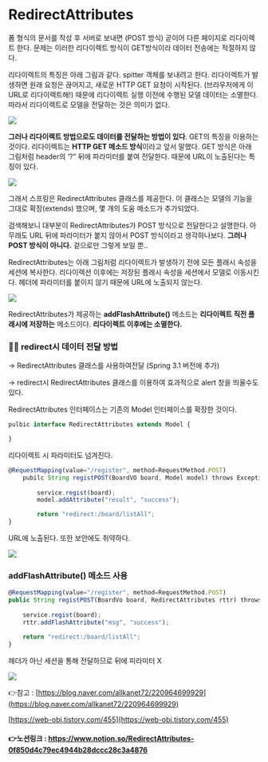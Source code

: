 # RedirectAttributes

폼 형식의 문서를 작성 후 서버로 보내면 (POST 방식) 곧이어 다른 페이지로 리다이렉트 한다. 문제는 이러한 리다이렉트 방식이 GET방식이라 데이터 전송에는 적절하지 않다.

리다이렉트의 특징은 아래 그림과 같다. spitter 객체를 보내려고 한다. 리다이렉트가 발생하면 원래 요청은 끊어지고, 새로운 HTTP GET 요청이 시작된다. (브라우저에게 이 URL로 리다이렉트해!) 때문에 리다이렉트 실행 이전에 수행된 모델 데이터는 소멸한다. 따라서 리다이렉트로 모델을 전달하는 것은 의미가 없다.

<img src="https://s3.us-west-2.amazonaws.com/secure.notion-static.com/915597cf-69eb-442f-9499-e4da050bd5ec/Untitled.png?X-Amz-Algorithm=AWS4-HMAC-SHA256&X-Amz-Content-Sha256=UNSIGNED-PAYLOAD&X-Amz-Credential=AKIAT73L2G45EIPT3X45%2F20220222%2Fus-west-2%2Fs3%2Faws4_request&X-Amz-Date=20220222T072958Z&X-Amz-Expires=86400&X-Amz-Signature=1a5d063c3634cc6f31c5c43caea24c1d16832dfee4112ed2512bad75e23049a4&X-Amz-SignedHeaders=host&response-content-disposition=filename%20%3D%22Untitled.png%22&x-id=GetObject">

**그러나 리다이렉트 방법으로도 데이터를 전달하는 방법이 있다**. GET의 특징을 이용하는 것이다. 리다이렉트는 **HTTP GET 메소드 방식**이라고 앞서 말했다. GET 방식은 아래 그림처럼 header의 ‘?” 뒤에 파라미터를 붙여 전달한다. 때문에 URL이 노출된다는 특징이 있다.

<img src="https://s3.us-west-2.amazonaws.com/secure.notion-static.com/b3256799-cda4-4573-b38b-60bb621246b1/Untitled.png?X-Amz-Algorithm=AWS4-HMAC-SHA256&X-Amz-Content-Sha256=UNSIGNED-PAYLOAD&X-Amz-Credential=AKIAT73L2G45EIPT3X45%2F20220222%2Fus-west-2%2Fs3%2Faws4_request&X-Amz-Date=20220222T073010Z&X-Amz-Expires=86400&X-Amz-Signature=7f9691fcb8d1e2c8f9ccf81ff1312b1a0f69c0f8421a0b46f840399fb67a5d83&X-Amz-SignedHeaders=host&response-content-disposition=filename%20%3D%22Untitled.png%22&x-id=GetObject">

그래서 스프링은 RedirectAttributes 클래스를 제공한다. 이 클래스는 모델의 기능을 그대로 확장(extends) 했으며, 몇 개의 도움 메소드가 추가되었다. 

검색해보니 대부분이 RedirectAttributes가 POST 방식으로 전달한다고 설명한다. 아무래도 URL 뒤에 파라미터가 붙지 않아서 POST 방식이라고 생각하나보다. **그러나 POST 방식이 아니다.** 겉으로만 그렇게 보일 뿐..

RedirectAttributes는 아래 그림처럼 리다이렉트가 발생하기 전에 모든 플래시 속성을 세션에 복사한다. 리다이렉션 이후에는 저장된 플래시 속성을 세션에서 모델로 이동시킨다. 헤더에 파라미터를 붙이지 않기 때문에 URL에 노출되지 않는다.

<img src="https://s3.us-west-2.amazonaws.com/secure.notion-static.com/aa0641e7-e4af-46b5-9502-6ebe23aede9b/Untitled.png?X-Amz-Algorithm=AWS4-HMAC-SHA256&X-Amz-Content-Sha256=UNSIGNED-PAYLOAD&X-Amz-Credential=AKIAT73L2G45EIPT3X45%2F20220222%2Fus-west-2%2Fs3%2Faws4_request&X-Amz-Date=20220222T073024Z&X-Amz-Expires=86400&X-Amz-Signature=b84cea7eedf78abdb0cb98c52f962d9573706a6be2afd23bd5476743ac1da8a7&X-Amz-SignedHeaders=host&response-content-disposition=filename%20%3D%22Untitled.png%22&x-id=GetObject">

RedirectAttributes가 제공하는 **addFlashAttribute()** 메소드는 **리다이렉트 직전 플래시에 저장하는** 메소드이다. **리다이렉트 이후에는 소멸한다.**

### 👧🏻 redirect시 데이터 전달 방법

→ RedirectAttributes 클래스를 사용하여전달 (Spring 3.1 버전에 추가)

→ redirect시 RedirectAttributes 클래스를 이용하여 효과적으로 alert 창을 띄울수도 있다.

RedirectAttributes 인터페이스는 기존의 Model 인터페이스를 확장한 것이다.

```jsx
pulbic interface RedirectAttributes extends Model {

}
```

리다이렉트 시 파라미터도 넘겨진다.

```jsx
@RequestMapping(value="/register", method=RequestMethod.POST)
	pubilc String registPOST(BoardVO board, Model model) throws Exception {
		
		service.regist(board);
		model.addAttribute("result", "success");

		return "redirect:/board/listAll";
}
```

URL에 노출된다. 또한 보안에도 취약하다.

<img src="https://s3.us-west-2.amazonaws.com/secure.notion-static.com/1bf3d28b-3a5a-4da3-87de-90f8712acad7/Untitled.png?X-Amz-Algorithm=AWS4-HMAC-SHA256&X-Amz-Content-Sha256=UNSIGNED-PAYLOAD&X-Amz-Credential=AKIAT73L2G45EIPT3X45%2F20220222%2Fus-west-2%2Fs3%2Faws4_request&X-Amz-Date=20220222T073043Z&X-Amz-Expires=86400&X-Amz-Signature=4eb17184d6494e834664af03181765b39a09feaebafae1d266d245787a5e56c0&X-Amz-SignedHeaders=host&response-content-disposition=filename%20%3D%22Untitled.png%22&x-id=GetObject">

### addFlashAttribute() 메소드 사용

```jsx
@RequestMapping(value="/register", method=RequestMethod.POST)
public String registPOST(BoardVo board, RedirectAttributes rttr) throws Exception {
	
	service.regist(board);
	rttr.addFlashAttribute("msg", "success");

	return "redirect:/board/listAll";
}
```

헤더가 아닌 세션을 통해 전달하므로 뒤에 피라미터 X

<img src="https://s3.us-west-2.amazonaws.com/secure.notion-static.com/81915ab4-caf5-43d3-920a-818f6bbc82da/Untitled.png?X-Amz-Algorithm=AWS4-HMAC-SHA256&X-Amz-Content-Sha256=UNSIGNED-PAYLOAD&X-Amz-Credential=AKIAT73L2G45EIPT3X45%2F20220222%2Fus-west-2%2Fs3%2Faws4_request&X-Amz-Date=20220222T073056Z&X-Amz-Expires=86400&X-Amz-Signature=03672859b117df1454b1c8aa50950a248c94d33dd0551021c56e5aaa4bccdf03&X-Amz-SignedHeaders=host&response-content-disposition=filename%20%3D%22Untitled.png%22&x-id=GetObject">

👉참고 : [https://blog.naver.com/allkanet72/220964699929](https://blog.naver.com/allkanet72/220964699929)

[https://web-obj.tistory.com/455](https://web-obj.tistory.com/455)

#### 👉노션링크 : https://www.notion.so/RedirectAttributes-0f850d4c79ec4944b28dccc28c3a4876
